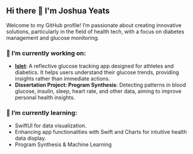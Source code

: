 ## Hi there 👋 I'm Joshua Yeats

Welcome to my GitHub profile! I’m passionate about creating innovative solutions, particularly in the field of health tech, with a focus on diabetes management and glucose monitoring. 

### 🔭 I’m currently working on:
- **[Islet](https://isletdiabetes.com)**: A reflective glucose tracking app designed for athletes and diabetics. It helps users understand their glucose trends, providing insights rather than immediate actions.
- **Dissertation Project: Program Synthesis**: Detecting patterns in blood glucose, insulin, sleep, heart rate, and other data, aiming to improve personal health insights.
  
### 🌱 I’m currently learning:
- SwiftUI for data visualization.
- Enhancing app functionalities with Swift and Charts for intuitive health data display.
- Program Synthesis & Machine Learning
